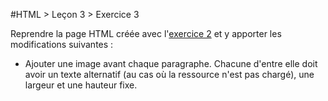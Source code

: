 #HTML > Leçon 3 > Exercice 3

Reprendre la page HTML créée avec l'[exercice 2](https://github.com/blank-project/_blank-exercises/tree/master/exercises/html/lesson3/exercise2) et y apporter les modifications suivantes :

* Ajouter une image avant chaque paragraphe. Chacune d'entre elle doit avoir un texte alternatif (au cas où la ressource n'est pas chargé), une largeur et une hauteur fixe.
